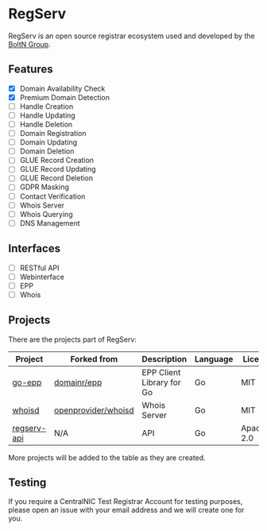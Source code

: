 # RegServ
RegServ is an open source registrar ecosystem used and developed by the [BoltN Group](https://boltn.uk "BoltN Group").

## Features
- [x] Domain Availability Check
- [x] Premium Domain Detection
- [ ] Handle Creation
- [ ] Handle Updating
- [ ] Handle Deletion
- [ ] Domain Registration
- [ ] Domain Updating
- [ ] Domain Deletion
- [ ] GLUE Record Creation
- [ ] GLUE Record Updating
- [ ] GLUE Record Deletion
- [ ] GDPR Masking
- [ ] Contact Verification
- [ ] Whois Server
- [ ] Whois Querying
- [ ] DNS Management

## Interfaces
- [ ] RESTful API
- [ ] Webinterface
- [ ] EPP
- [ ] Whois

## Projects
There are the projects part of RegServ:

| Project  | Forked from  | Description  | Language | License |
| ------------ | ------------ | ------------ | ------------ | ------------ |
| [go-epp](https://github.com/BoltNGroup/go-epp "go-epp")  | [domainr/epp](https://github.com/domainr/epp "domainr/epp")  | EPP Client Library for Go  | Go | MIT |
| [whoisd](https://github.com/BoltNGroup/whoisd "whoisd")  | [openprovider/whoisd](https://github.com/openprovider/whoisd "openprovider/whoisd") | Whois Server | Go | MIT |
| [regserv-api](https://github.com/BoltNGroup/regserv-api "regserv-api")  | N/A | API | Go | Apache-2.0 |

More projects will be added to the table as they are created.

## Testing
If you require a CentralNIC Test Registrar Account for testing purposes, please open an issue with your email address and we will create one for you.
